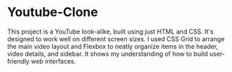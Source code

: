 # Youtube-Clone
This project is a YouTube look-alike, built using just HTML and CSS. It's designed to work well on different screen sizes. I used CSS Grid to arrange the main video layout and Flexbox to neatly organize items in the header, video details, and sidebar. It shows my understanding of how to build user-friendly web interfaces.
